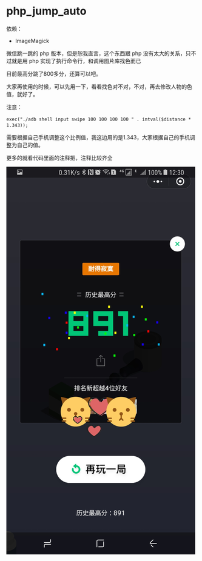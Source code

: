 # php_jump_auto

依赖：
 * ImageMagick

微信跳一跳的 php 版本，但是恕我直言，这个东西跟 php 没有太大的关系，只不过就是用 php 实现了执行命令行，和调用图片库找色而已

目前最高分跳了800多分，还算可以吧。

大家再使用的时候，可以先用一下，看看找色对不对，不对，再去修改人物的色值，就好了。

注意：

```
exec("./adb shell input swipe 100 100 100 100 " . intval($distance * 1.343));
```

需要根据自己手机调整这个比例值，我这边用的是1.343，大家根据自己的手机调整为自己的值。


更多的就看代码里面的注释把，注释比较齐全



![score](https://github.com/crazyhl/php_jump_auto/blob/master/20180106_123526.jpg?raw=true)